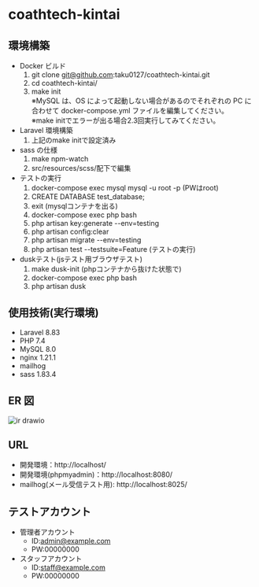 # coathtech-kintai

## 環境構築

- Docker ビルド
  1. git clone git@github.com:taku0127/coathtech-kintai.git
  2. cd coathtech-kintai/
  3. make init  
     ※MySQL は、OS によって起動しない場合があるのでそれぞれの PC に合わせて docker-compose.yml ファイルを編集してください。  
     ※make initでエラーが出る場合2.3回実行してみてください。
- Laravel 環境構築
  1. 上記のmake initで設定済み
- sass の仕様
  1. make npm-watch
  4. src/resources/scss/配下で編集
- テストの実行
  1. docker-compose exec mysql mysql -u root -p (PWはroot)
  2. CREATE DATABASE test_database;
  3. exit (mysqlコンテナを出る)
  4. docker-compose exec php bash
  5. php artisan key:generate --env=testing
  6. php artisan config:clear
  7. php artisan migrate --env=testing
  8. php artisan test --testsuite=Feature (テストの実行)
- duskテスト(jsテスト用ブラウザテスト)
  1. make dusk-init (phpコンテナから抜けた状態で)
  2. docker-compose exec php bash
  3. php artisan dusk

## 使用技術(実行環境)

- Laravel 8.83
- PHP 7.4
- MySQL 8.0
- nginx 1.21.1
- mailhog
- sass 1.83.4


## ER 図
![ir drawio](https://github.com/user-attachments/assets/76b87e13-d584-4a31-af4a-f0524515a987)



## URL

- 開発環境：http://localhost/
- 開発環境(phpmyadmin)：http://localhost:8080/
- mailhog(メール受信テスト用): http://localhost:8025/

## テストアカウント

- 管理者アカウント
  - ID:admin@example.com
  - PW:00000000
- スタッフアカウント
  - ID:staff@example.com
  - PW:00000000
    
